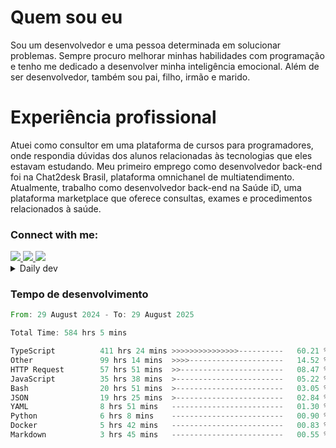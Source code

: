 # Quem sou eu
Sou um desenvolvedor e uma pessoa determinada em solucionar problemas. Sempre procuro melhorar minhas habilidades com programação e tenho me dedicado a desenvolver minha inteligência emocional. Além de ser desenvolvedor, também sou pai, filho, irmão e marido.

# Experiência profissional
Atuei como consultor em uma plataforma de cursos para programadores, onde respondia dúvidas dos alunos relacionadas às tecnologias que eles estavam estudando.
Meu primeiro emprego como desenvolvedor back-end foi na Chat2desk Brasil, plataforma omnichanel de multiatendimento.
Atualmente, trabalho como desenvolvedor back-end na Saúde iD, uma plataforma marketplace que oferece consultas, exames e procedimentos relacionados à saúde.

### Connect with me:
<a href="https://www.linkedin.com/in/theusmoreira" target="_blank" >
<img src="https://img.shields.io/badge/linkedin-%230077B5.svg?&style=for-the-badge&logo=linkedin&logoColor=white ">
</a>
<a href="https://www.instagram.com/matheus.s.moreira/" target="_blank">
<img src="https://img.shields.io/badge/instagram-%23E4405F.svg?&style=for-the-badge&logo=instagram&logoColor=white">
</a>
<a href="mailto:matheussm301@gmail.com"  target="_blank">
<img src="https://img.shields.io/badge/gmail-%23E4405F.svg?&style=for-the-badge&logo=gmail&logoColor=white">
</a>


<details>
  <summary>Daily dev </summary>
<p>
  <a href="https://app.daily.dev/matheussantos"><img src="https://github.com/matheus-santos-moreira/matheus-santos-moreira/blob/master/devcard.svg" width="200" alt="Matheus Santos's Dev Card"/></a>
 </p>
</details>

<h3>Tempo de desenvolvimento</h3>

<!--START_SECTION:waka-->

```rust
From: 29 August 2024 - To: 29 August 2025

Total Time: 584 hrs 5 mins

TypeScript          411 hrs 24 mins >>>>>>>>>>>>>>>----------   60.21 %
Other               99 hrs 14 mins  >>>>---------------------   14.52 %
HTTP Request        57 hrs 51 mins  >>-----------------------   08.47 %
JavaScript          35 hrs 38 mins  >------------------------   05.22 %
Bash                20 hrs 51 mins  >------------------------   03.05 %
JSON                19 hrs 25 mins  >------------------------   02.84 %
YAML                8 hrs 51 mins   -------------------------   01.30 %
Python              6 hrs 8 mins    -------------------------   00.90 %
Docker              5 hrs 42 mins   -------------------------   00.83 %
Markdown            3 hrs 45 mins   -------------------------   00.55 %
```

<!--END_SECTION:waka-->
